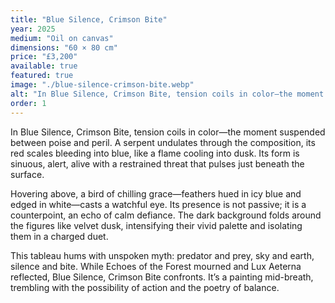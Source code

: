 ```yaml
---
title: "Blue Silence, Crimson Bite"
year: 2025
medium: "Oil on canvas"
dimensions: "60 × 80 cm"
price: "£3,200"
available: true
featured: true
image: "./blue-silence-crimson-bite.webp"
alt: "In Blue Silence, Crimson Bite, tension coils in color—the moment suspended between poise and peril."
order: 1
---
```


In Blue Silence, Crimson Bite, tension coils in color—the moment suspended between poise and peril. A serpent undulates through the composition, its red scales bleeding into blue, like a flame cooling into dusk. Its form is sinuous, alert, alive with a restrained threat that pulses just beneath the surface.

Hovering above, a bird of chilling grace—feathers hued in icy blue and edged in white—casts a watchful eye. Its presence is not passive; it is a counterpoint, an echo of calm defiance. The dark background folds around the figures like velvet dusk, intensifying their vivid palette and isolating them in a charged duet.

This tableau hums with unspoken myth: predator and prey, sky and earth, silence and bite. While Echoes of the Forest mourned and Lux Aeterna reflected, Blue Silence, Crimson Bite confronts. It’s a painting mid-breath, trembling with the possibility of action and the poetry of balance.